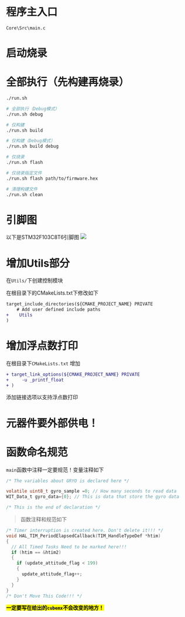 # 程序主入口
`Core\Src\main.c`

# 启动烧录
# 全部执行（先构建再烧录）
```bash
./run.sh

# 全部执行（Debug模式）
./run.sh debug

# 仅构建
./run.sh build

# 仅构建（Debug模式）
./run.sh build debug

# 仅烧录
./run.sh flash

# 仅烧录指定文件
./run.sh flash path/to/firmware.hex

# 清理构建文件
./run.sh clean
```


# 引脚图
以下是STM32F103C8T6引脚图
![](./C8T6引脚图.png)

# 增加Utils部分

在`Utils/`下创建控制模块

在根目录下的CMakeLists.txt下修改如下
```diff
target_include_directories(${CMAKE_PROJECT_NAME} PRIVATE
    # Add user defined include paths
+    Utils
)
```

# 增加浮点数打印
在根目录下`CMakeLists.txt` 增加

```diff
+ target_link_options(${CMAKE_PROJECT_NAME} PRIVATE
+     -u _printf_float
+ ) 
```
添加链接选项以支持浮点数打印

# 元器件要外部供电！

# 函数命名规范
`main`函数中注释一定要规范！变量注释如下
```C
/* The variables about GRYO is declared here */

volatile uint8_t gyro_sample =0; // How many seconds to read data
WIT_Data_t gyro_data={0}; // This is data that store the gyro data

/* This is the end of declaration */
```
> 函数注释和规范如下
```C
/* Timer interruption is created here. Don't delete it!!! */
void HAL_TIM_PeriodElapsedCallback(TIM_HandleTypeDef *htim)
{
  // All Timed Tasks Need to be marked here!!!
  if (htim == &htim2)
  {
    if (update_attitude_flag < 199)
    {
      update_attitude_flag++;
    }
  }
}
/* Don't Move This Code!!! */
```
**<mark>一定要写在给出的`cubemx`不会改变的地方！</mark>**